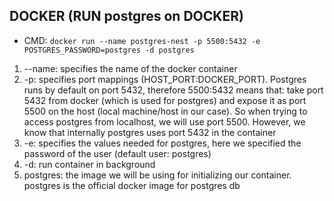 
## DOCKER (RUN postgres on DOCKER)

- CMD: ```docker run --name postgres-nest -p 5500:5432 -e POSTGRES_PASSWORD=postgres -d postgres```
1. --name: specifies the name of the docker container
2. -p: specifies port mappings (HOST_PORT:DOCKER_PORT). Postgres runs by default on port 5432, therefore 5500:5432 means that: take port 5432 from docker (which is used for postgres) and expose it as port 5500 on the host (local machine/host in our case). So when trying to access postgres from localhost, we will use port 5500. However, we know that internally postgres uses port 5432 in the container
3. -e: specifies the values needed for postgres, here we specified the password of the user (default user: postgres)
4. -d: run container in background
5. postgres: the image we will be using for initializing our container. postgres is the official docker image for postgres db
